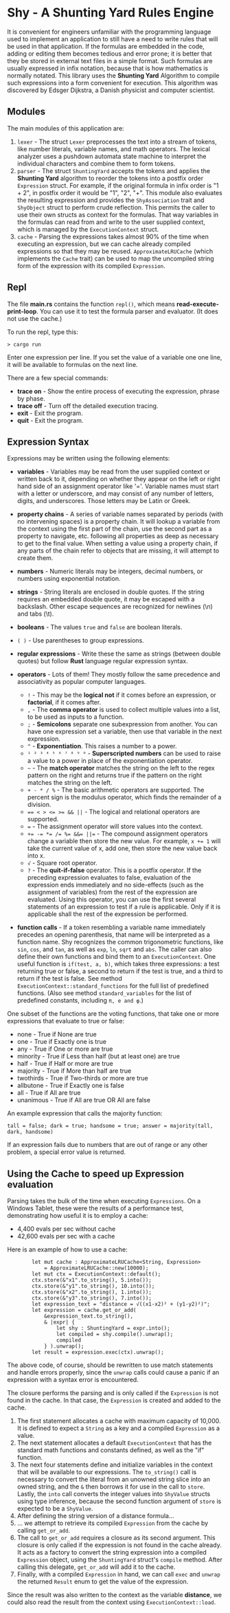 # Shy - A Shunting Yard Rules Engine

It is convenient for engineers unfamiliar with the programming language used to implement an application to still have a need to write rules that will be used in that application. If the formulas are embedded in the code, adding or editing them becomes tedious and error prone; it is better that they be stored in external text files in a simple format. Such formulas are usually expressed in infix notation, because that is how mathematics is normally notated. This library uses the **Shunting Yard** Algorithm to compile such expressions into a form convenient for execution. This algorithm was discovered by Edsger Dijkstra, a Danish physicist and computer scientist. 

## Modules

The main modules of this application are:

  1. `lexer` - The struct `Lexer` preprocesses the text into a stream of tokens, like number literals, variable names, and math operators. The lexical analyzer uses a pushdown automata state machine to interpret the individual characters and combine them to form tokens.
  2. `parser` - The struct `ShuntingYard` accepts the tokens and applies the **Shunting Yard** algorithm to reorder the tokens into a postfix order `Expression` struct. For example, if the original formula in infix order is "1 + 2", in postfix order it would be "1", "2", "+". This module also evaluates the resulting expression and provides the `ShyAssociation` trait and `ShyObject` struct to perform crude reflection. This permits the caller to use their own structs as context for the formulas. That way variables in the formulas can read from and write to the user supplied context, which is managed by the `ExecutionContext` struct.
  3. `cache` - Parsing the expressions takes almost 90% of the time when executing an expression, but we can cache already compiled expressions so that they may be reused. `ApproximateLRUCache` (which implements the `Cache` trait) can be used to map the uncompiled string form of the expression with its compiled `Expression`. 

## Repl

The file **main.rs** contains the function `repl()`, which means **read-execute-print-loop**. You can use it to test the formula parser and evaluator. (It does not use the cache.)

To run the repl, type this:

```
> cargo run
```

Enter one expression per line. If you set the value of a variable one one line, it will be available to formulas on the next line.

There are a few special commands:

  - **trace on** - Show the entire process of executing the expression, phrase by phase.
  - **trace off** - Turn off the detailed execution tracing.
  - **exit** - Exit the program.
  - **quit** - Exit the program.

## Expression Syntax

Expressions may be written using the following elements:

  - **variables** - Variables may be read from the user supplied context or written back to it, depending on whether they appear on the left or right hand side of an assignment operator like '='. Variable names must start with a letter or underscore, and may consist of any number of letters, digits, and underscores. Those letters may be Latin or Greek.
  - **property chains** - A series of variable names separated by periods (with no intervening spaces) is a property chain. It will lookup a variable from the context using the first part of the chain, use the second part as a property to navigate, etc. following all properties as deep as necessary to get to the final value. When setting a value using a property chain, if any parts of the chain refer to objects that are missing, it will attempt to create them.
  - **numbers** - Numeric literals may be integers, decimal numbers, or numbers using exponential notation.
  - **strings** - String literals are enclosed in double quotes. If the string requires an embedded double quote, it may be escaped with a backslash. Other escape sequences are recognized for newlines (\n) and tabs (\t).
  - **booleans** - The values `true` and `false` are boolean literals.
  - `( )` - Use parentheses to group expressions.
  - **regular expressions** - Write these the same as strings (between double quotes) but follow **Rust** language regular expression syntax.
  - **operators** - Lots of them! They mostly follow the same precedence and associativity as popular computer languages.
    
     * `!` - This may be the **logical not** if it comes before an expression, or **factorial**, if it comes after.
     * `,` - The **comma operator** is used to collect multiple values into a list, to be used as inputs to a function.
     * `;` - **Semicolons** separate one subexpression from another. You can have one expression set a variable, then use that variable in the next expression.
     * `^` - **Exponentiation**. This raises a number to a power.
     * `¹ ² ³ ⁴ ⁵ ⁶ ⁷ ⁸ ⁹ ⁰` - **Superscripted numbers** can be used to raise a value to a power in place of the exponentiation operator.
     * `~` - The **match operator** matches the string on the left to the regex pattern on the right and returns true if the pattern on the right matches the string on the left.
     * `+ - * / %` - The basic arithmetic operators are supported. The percent sign is the modulus operator, which finds the remainder of a division.
     * `== < > <= >= && ||` - The logical and relational operators are supported.
     * `=` - The assignment operator will store values into the context.
     * `+= -= *= /= %= &&= ||=` - The compound assignment operators change a variable then store the new value. For example, `x += 1` will take the current value of x, add one, then store the new value back into x.
     * `√` - Square root operator.
     * `?` - The **quit-if-false** operator. This is a postfix operator. If the preceding expression evaluates to false, evaluation of the expression ends immediately and no side-effects (such as the assignment of variables) from the rest of the expression are evaluated. Using this operator, you can use the first several statements of an expression to test if a rule is applicable. Only if it is applicable shall the rest of the expression be performed.

  - **function calls** - If a token resembling a variable name immediately precedes an opening parenthesis, that name will be interpreted as a function name. Shy recognizes the common trigonometric functions, like `sin`, `cos`, and `tan`, as well as `exp`, `ln`, `sqrt` and `abs`. The caller can also define their own functions and bind them to an `ExecutionContext`. One useful function is `if(test, a, b)`, which takes three expressions: a test returning true or false, a second to return if the test is true, and a third to return if the test is false. See method `ExecutionContext::standard_functions` for the full list of predefined functions. (Also see method `standard_variables` for the list of predefined constants, including `π, e and φ`.)

One subset of the functions are the voting functions, that take one or more expressions that evaluate to true or false:

  -  none - True if None are true
  -  one - True if Exactly one is true
  -  any - True if One or more are true
  -  minority - True if Less than half (but at least one) are true
  -  half - True if Half or more are true
  -  majority - True if More than half are true
  -  twothirds - True if Two-thirds or more are true
  -  allbutone - True if Exactly one is false
  -  all - True if All are true 
  -  unanimous - True if All are true OR All are false

An example expression that calls the majority function:

`tall = false; dark = true; handsome = true; answer = majority(tall, dark, handsome)`

If an expression fails due to numbers that are out of range or any other problem, a special error value is returned.

## Using the Cache to speed up Expression evaluation

Parsing takes the bulk of the time when executing `Expressions`. On a Windows Tablet, these were the results of a performance test, demonstrating how useful it is to employ a cache:

  - 4,400 evals per sec without cache 
  - 42,600 evals per sec with a cache

Here is an example of how to use a cache:

```
        let mut cache : ApproximateLRUCache<String, Expression> 
            = ApproximateLRUCache::new(10000);
        let mut ctx = ExecutionContext::default();
        ctx.store(&"x1".to_string(), 5.into());
        ctx.store(&"y1".to_string(), 10.into());
        ctx.store(&"x2".to_string(), 1.into());
        ctx.store(&"y3".to_string(), 7.into());
        let expression_text = "distance = √((x1-x2)² + (y1-y2)²)";
        let expression = cache.get_or_add(
            &expression_text.to_string(), 
            & |expr| {
                let shy : ShuntingYard = expr.into();
                let compiled = shy.compile().unwrap();
                compiled
            } ).unwrap();
        let result = expression.exec(ctx).unwrap();
```

The above code, of course, should be rewritten to use match statements and handle errors properly, since the `unwrap` calls could cause a panic if an expression with a syntax error is encountered.

The closure performs the parsing and is only called if the `Expression` is not found in the cache. In that case, the `Expression` is created and added to the cache.

1. The first statement allocates a cache with maximum capacity of 10,000. It is defined to expect a `String` as a key and a compiled `Expression` as a value. 
2. The next statement allocates a default `ExecutionContext` that has the standard math functions and constants defined, as well as the "if" function.
3. The next four statements define and initialize variables in the context that will be available to our expressions. The `to_string()` call is necessary to convert the literal from an unowned string slice into an owned string, 
and the `&` then borrows it for use in the call to `store`. Lastly, the `into` call converts the integer values into `ShyValue` structs using type inference, because the second function argument of `store` is expected to be a `ShyValue`.
4. After defining the string version of a distance formula...
5. ... we attempt to retrieve its compiled `Expression` from the cache by calling `get_or_add`.
6. The call to `get_or_add` requires a closure as its second argument. This closure is only called if the expression is not found in the cache already. It acts as a factory to convert the string expression into a compiled `Expression` object, using the `ShuntingYard` struct's `compile` method. After calling this delegate, `get_or_add` will add it to the cache.
7. Finally, with a compiled `Expression` in hand, we can call `exec` and `unwrap` the returned `Result` enum to get the value of the expression.

Since the result was also written to the context as the variable **distance**, we could also read the result from the context using `ExecutionContext::load`.


